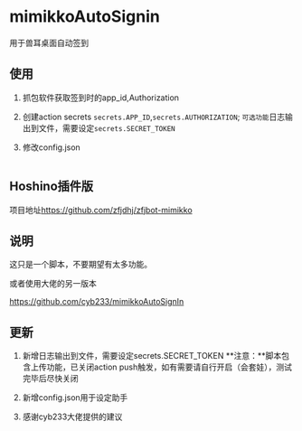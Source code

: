 # mimikkoAutoSignin

用于兽耳桌面自动签到

## 使用

1. 抓包软件获取签到时的app_id,Authorization

2. 创建action secrets
`secrets.APP_ID`,`secrets.AUTHORIZATION`;
`可选功能`日志输出到文件，需要设定`secrets.SECRET_TOKEN`

3. 修改config.json

``` json


```

## Hoshino插件版

项目地址<https://github.com/zfjdhj/zfjbot-mimikko>

## 说明

这只是一个脚本，不要期望有太多功能。

或者使用大佬的另一版本

<https://github.com/cyb233/mimikkoAutoSignIn>

## 更新

1. 新增日志输出到文件，需要设定secrets.SECRET_TOKEN
**注意：**脚本包含上传功能，已关闭action push触发，如有需要请自行开启（会套娃），测试完毕后尽快关闭

2. 新增config.json用于设定助手

3. 感谢cyb233大佬提供的建议
